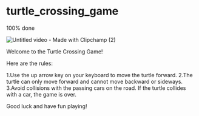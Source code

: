 # turtle_crossing_game
100% done



![Untitled video - Made with Clipchamp (2)](https://user-images.githubusercontent.com/39882035/225131414-3f4c0ce6-f493-493a-bb6d-a28f1ba7fe04.gif)

Welcome to the Turtle Crossing Game!

Here are the rules:

1.Use the up arrow key on your keyboard to move the turtle forward.
2.The turtle can only move forward and cannot move backward or sideways.
3.Avoid collisions with the passing cars on the road. If the turtle collides with a car, the game is over.

Good luck and have fun playing!
